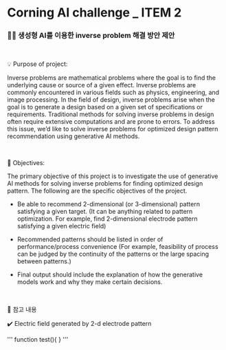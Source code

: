 # Corning AI challenge _ ITEM 2 

### 🏴‍☠️ 생성형 AI를 이용한 inverse problem 해결 방안 제안


<br/>

💡 Purpose of project:

Inverse problems are mathematical problems where the goal is to find the underlying cause or source of a given effect. Inverse problems are commonly encountered in various fields such as physics, engineering, and image processing. In the field of design, inverse problems arise when the goal is to generate a design based on a given set of specifications or requirements. Traditional methods for solving inverse problems in design often require extensive computations and are prone to errors. To address this issue, we’d like to solve inverse problems for optimized design pattern recommendation using generative AI methods.


<br/>

🔑 Objectives:

The primary objective of this project is to investigate the use of generative AI methods for solving inverse problems for finding optimized design pattern. The following are the specific objectives of the project.


  * Be able to recommend 2-dimensional (or 3-dimensional) pattern satisfying a given target. (It can be anything related to pattern optimization. For example, find 2-dimensional electrode pattern satisfying a given electric field)


  * Recommended patterns should be listed in order of performance/process convenience (For example, feasibility of process can be judged by the continuity of the patterns or the large spacing between patterns.)


  * Final output should include the explanation of how the generative models work and why they make certain decisions.


<br/>

📖 참고 내용 

✔️ Electric field generated by 2-d electrode pattern


'''
function test(){
}
'''
